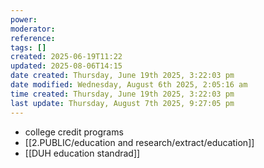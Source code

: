 ```yaml
---
power: 
moderator: 
reference: 
tags: []
created: 2025-06-19T11:22
updated: 2025-08-06T14:15
date created: Thursday, June 19th 2025, 3:22:03 pm
date modified: Wednesday, August 6th 2025, 2:05:16 am
time created: Thursday, June 19th 2025, 3:22:03 pm
last update: Thursday, August 7th 2025, 9:27:05 pm
---
```

- college credit programs
- [[2.PUBLIC/education and research/extract/education]]
- [[DUH education standrad]]